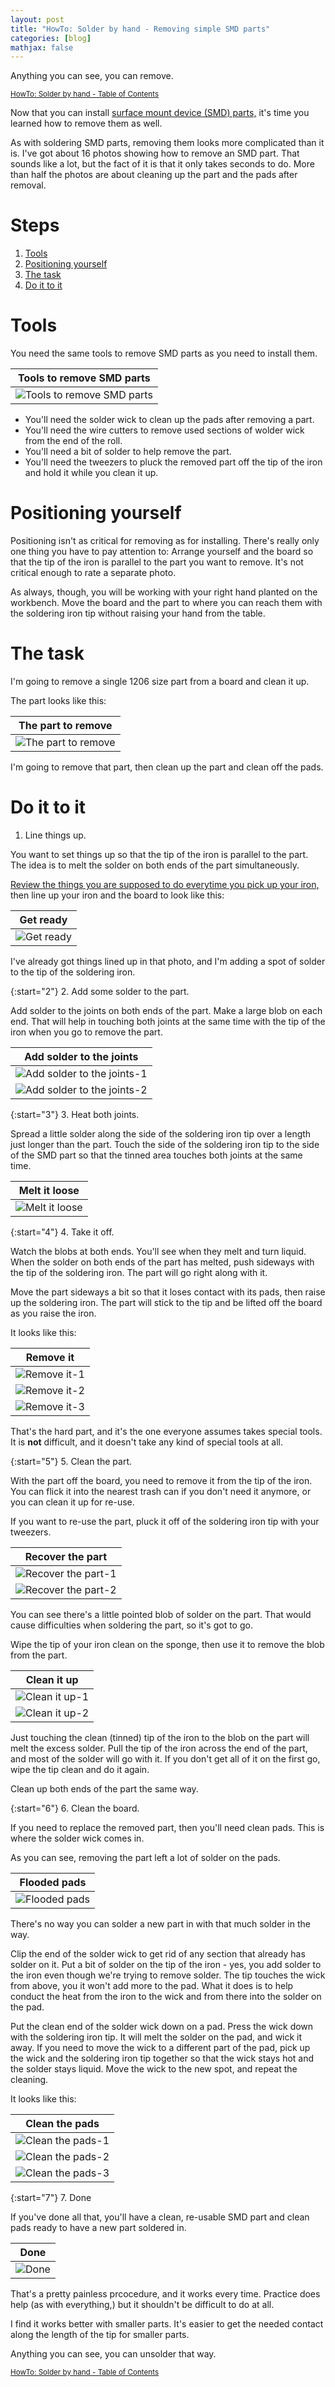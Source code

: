```yaml
---
layout: post
title: "HowTo: Solder by hand - Removing simple SMD parts"
categories: [blog]
mathjax: false
---
```

Anything you can see, you can remove.

<sub>[HowTo: Solder by hand - Table of Contents](howtosolder-toc)</sub> 

Now that you can install [surface mount device (SMD) parts,](howtosolder-11soldersmdpassive) it's time you learned how to remove them as well.

As with soldering SMD parts, removing them looks more complicated than it is.  I've got about 16 photos showing how to remove an SMD part.  That sounds like a lot, but the fact of it is that it only takes seconds to do.  More  than half the photos are about cleaning up the part and the pads after removal.

# Steps

1. [Tools](#tools)
2. [Positioning yourself](#positioning-yourself)
3. [The task](#the-task)
4. [Do it to it](#do-it-to-it)

# Tools

You need the same tools to remove SMD parts as you need to install them.

|Tools to remove SMD parts|
|---------|
|![Tools to remove SMD parts](/assets/2020-03-01-howtosolder-12removesmdpassive/tools.jpg)|

- You'll need the solder wick to clean up the pads after removing a part.
- You'll need the wire cutters to remove used sections of wolder wick from the end of the roll.
- You'll need a bit of solder to help remove the part.
- You'll need the tweezers to pluck the removed part off the tip of the iron and hold it while you clean it up.

# Positioning yourself

Positioning isn't as critical for removing as for installing.  There's really only one thing you have to pay attention to: Arrange yourself and the board so that the tip of the iron is parallel to the part you want to remove.  It's not critical enough to rate a separate photo.

As always, though, you will be working with your right hand planted on the workbench.  Move the board and the part to where you can reach them with the soldering iron tip without raising your hand from the table.

# The task

I'm going to remove a single 1206 size part from a board and clean it up.

The part looks like this:

|The part to remove|
|---------|
|![The part to remove](/assets/2020-03-01-howtosolder-12removesmdpassive/task.jpg)|

I'm going to remove that part, then clean up the part and clean off the pads.

# Do it to it

1. Line things up.

You want to set things up so that the tip of the iron is parallel to the part.  The idea is to melt the solder on both ends of the part simultaneously.

[Review the things you are supposed to do everytime you pick up your iron,](http://127.0.0.1:4000/posts/howtosolder-5getstarted) then line up your iron and the board to look like this:

|Get ready|
|---------|
|![Get ready](/assets/2020-03-01-howtosolder-12removesmdpassive/1206-1.jpg)|

I've already got things lined up in that photo, and I'm adding a spot of solder to the tip of the soldering iron.

{:start="2"}
2. Add some solder to the part.

Add solder to the joints on both ends of the part.  Make a large blob on each end.  That will help in touching both joints at the same time with the tip of the iron when you go to remove the part.

|Add solder to the joints|
|---------|
|![Add solder to the joints-1](/assets/2020-03-01-howtosolder-12removesmdpassive/1206-2.jpg)|
|![Add solder to the joints-2](/assets/2020-03-01-howtosolder-12removesmdpassive/1206-3.jpg)|

{:start="3"}
3. Heat both joints.

Spread a little solder along the side of the soldering iron tip over a length just longer than the part.
Touch the side of the soldering iron tip to the side of the SMD part so that the tinned area touches both joints at the same time.

|Melt it loose|
|---------|
|![Melt it loose](/assets/2020-03-01-howtosolder-12removesmdpassive/1206-4.jpg)|

{:start="4"}
4.  Take it off.

Watch the blobs at both ends.  You'll see when they melt and turn liquid.  When the solder on both ends of the part has melted, push sideways with the tip of the soldering iron.  The part will go right along with it.

Move the part sideways a bit so that it loses contact with its pads, then raise up the soldering iron.  The part will stick to the tip and be lifted off the board as you raise the iron.

It looks like this:

|Remove it|
|---------|
|![Remove it-1](/assets/2020-03-01-howtosolder-12removesmdpassive/1206-5.jpg)|
|![Remove it-2](/assets/2020-03-01-howtosolder-12removesmdpassive/1206-6.jpg)|
|![Remove it-3](/assets/2020-03-01-howtosolder-12removesmdpassive/1206-7.jpg)|

That's the hard part, and it's the one everyone assumes takes special tools.  It is **not** difficult, and it doesn't take any kind of special tools at all.

{:start="5"}
5.  Clean the part.

With the part off the board, you need to remove it from the tip of the iron.  You can flick it into the nearest trash can if you don't need it anymore, or you can clean it up for re-use.

If you want to re-use the part, pluck it off of the soldering iron tip with your tweezers.

|Recover the part|
|---------|
|![Recover the part-1](/assets/2020-03-01-howtosolder-12removesmdpassive/1206-8.jpg)|
|![Recover the part-2](/assets/2020-03-01-howtosolder-12removesmdpassive/1206-9.jpg)|

You can see there's a little pointed blob of solder on the part.  That would cause difficulties when soldering the part, so it's got to go.

Wipe the tip of your iron clean on the sponge, then use it to remove the blob from the part.

|Clean it up|
|---------|
|![Clean it up-1](/assets/2020-03-01-howtosolder-12removesmdpassive/1206-10.jpg)|
|![Clean it up-2](/assets/2020-03-01-howtosolder-12removesmdpassive/1206-11.jpg)|

Just touching the clean (tinned) tip of the iron to the blob on the part will melt the excess solder.  Pull the tip of the iron across the end of the part, and most of the solder will go with it.  If you don't get all of it on the first go, wipe the tip clean and do it again.

Clean up both ends of the part the same way.

{:start="6"}
6.  Clean the board.

If you need to replace the removed part, then you'll need clean pads.  This is where the solder wick comes in.

As you can see, removing the part left a lot of solder on the pads.

|Flooded pads|
|---------|
|![Flooded pads](/assets/2020-03-01-howtosolder-12removesmdpassive/1206-12.jpg)|

There's no way you can solder a new part in with that much solder in the way.

Clip the end of the solder wick to get rid of any section that already has solder on it.
Put a bit of solder on the tip of the iron - yes, you add solder to the iron even though we're trying to remove solder.  The tip touches the wick from above, you it won't add more to the pad.  What it does is to help conduct the heat from the iron to the wick and from there into the solder on the pad.

Put the clean end of the solder wick down on a pad.  Press the wick down with the soldering iron tip.  It will melt the solder on the pad, and wick it away.  If you need to move the wick to a different part of the pad, pick up the wick and the soldering iron tip together so that the wick stays hot and the solder stays liquid.  Move the wick to the new spot, and repeat the cleaning.

It looks like this:

|Clean the pads|
|---------|
|![Clean the pads-1](/assets/2020-03-01-howtosolder-12removesmdpassive/1206-13.jpg)|
|![Clean the pads-2](/assets/2020-03-01-howtosolder-12removesmdpassive/1206-14.jpg)|
|![Clean the pads-3](/assets/2020-03-01-howtosolder-12removesmdpassive/1206-15.jpg)|

{:start="7"}
7.  Done

If you've done all that, you'll have a clean, re-usable SMD part and clean pads ready to have a new part soldered in.

|Done|
|---------|
|![Done](/assets/2020-03-01-howtosolder-12removesmdpassive/1206-16.jpg)|

That's a pretty painless prcocedure, and it works every time.  Practice does help (as with everything,) but it shouldn't be difficult to do at all.

I find it works better with smaller parts.  It's easier to get the needed contact along the length of the tip for smaller parts.

Anything you can see, you can unsolder that way.

<sub>[HowTo: Solder by hand - Table of Contents](howtosolder-toc)</sub> 
